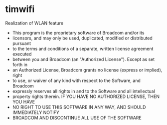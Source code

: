 # timwifi
Realization of WLAN feature



*  This program is the proprietary software of Broadcom and/or its
*  licensors, and may only be used, duplicated, modified or distributed pursuant
*  to the terms and conditions of a separate, written license agreement executed
*  between you and Broadcom (an "Authorized License").  Except as set forth in
*  an Authorized License, Broadcom grants no license (express or implied), right
*  to use, or waiver of any kind with respect to the Software, and Broadcom
*  expressly reserves all rights in and to the Software and all intellectual
*  property rights therein.  IF YOU HAVE NO AUTHORIZED LICENSE, THEN YOU HAVE
*  NO RIGHT TO USE THIS SOFTWARE IN ANY WAY, AND SHOULD IMMEDIATELY NOTIFY
*  BROADCOM AND DISCONTINUE ALL USE OF THE SOFTWARE
